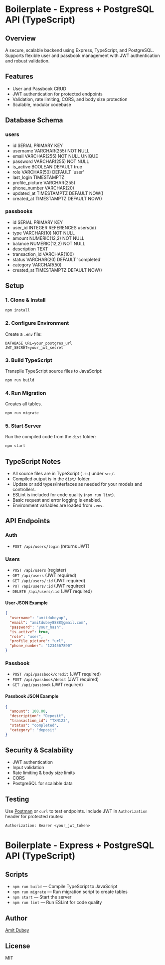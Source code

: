 
# Boilerplate - Express + PostgreSQL API (TypeScript)

## Overview
A secure, scalable backend using Express, TypeScript, and PostgreSQL. Supports flexible user and passbook management with JWT authentication and robust validation.

## Features
- User and Passbook CRUD
- JWT authentication for protected endpoints
- Validation, rate limiting, CORS, and body size protection
- Scalable, modular codebase

## Database Schema

### users
- id SERIAL PRIMARY KEY
- username VARCHAR(255) NOT NULL
- email VARCHAR(255) NOT NULL UNIQUE
- password VARCHAR(255) NOT NULL
- is_active BOOLEAN DEFAULT true
- role VARCHAR(50) DEFAULT 'user'
- last_login TIMESTAMPTZ
- profile_picture VARCHAR(255)
- phone_number VARCHAR(20)
- updated_at TIMESTAMPTZ DEFAULT NOW()
- created_at TIMESTAMPTZ DEFAULT NOW()

### passbooks
- id SERIAL PRIMARY KEY
- user_id INTEGER REFERENCES users(id)
- type VARCHAR(10) NOT NULL
- amount NUMERIC(12,2) NOT NULL
- balance NUMERIC(12,2) NOT NULL
- description TEXT
- transaction_id VARCHAR(100)
- status VARCHAR(20) DEFAULT 'completed'
- category VARCHAR(50)
- created_at TIMESTAMPTZ DEFAULT NOW()


## Setup

### 1. Clone & Install
```sh
npm install
```

### 2. Configure Environment
Create a `.env` file:
```
DATABASE_URL=your_postgres_url
JWT_SECRET=your_jwt_secret
```


### 3. Build TypeScript
Transpile TypeScript source files to JavaScript:
```sh
npm run build
```

### 4. Run Migration
Creates all tables.
```sh
npm run migrate
```

### 5. Start Server
Run the compiled code from the `dist` folder:
```sh
npm start
```



## TypeScript Notes
- All source files are in TypeScript (`.ts`) under `src/`.
- Compiled output is in the `dist/` folder.
- Update or add types/interfaces as needed for your models and controllers.
- ESLint is included for code quality (`npm run lint`).
- Basic request and error logging is enabled.
- Environment variables are loaded from `.env`.

## API Endpoints

### Auth
- `POST /api/users/login` (returns JWT)

### Users
- `POST /api/users` (register)
- `GET /api/users` (JWT required)
- `GET /api/users/:id` (JWT required)
- `PUT /api/users/:id` (JWT required)
- `DELETE /api/users/:id` (JWT required)

#### User JSON Example
```json
{
  "username": "amitdubeyup",
  "email": "amitdubey8888@gmail.com",
  "password": "your_hash",
  "is_active": true,
  "role": "user",
  "profile_picture": "url",
  "phone_number": "1234567890"
}
```

### Passbook
- `POST /api/passbook/credit` (JWT required)
- `POST /api/passbook/debit` (JWT required)
- `GET /api/passbook` (JWT required)

#### Passbook JSON Example
```json
{
  "amount": 100.00,
  "description": "Deposit",
  "transaction_id": "TXN123",
  "status": "completed",
  "category": "deposit"
}
```

## Security & Scalability
- JWT authentication
- Input validation
- Rate limiting & body size limits
- CORS
- PostgreSQL for scalable data


## Testing
Use [Postman](https://www.postman.com/) or `curl` to test endpoints. Include JWT in `Authorization` header for protected routes:
```
Authorization: Bearer <your_jwt_token>
```
# Boilerplate - Express + PostgreSQL API (TypeScript)

## Scripts

- `npm run build` — Compile TypeScript to JavaScript
- `npm run migrate` — Run migration script to create tables
- `npm start` — Start the server
- `npm run lint` — Run ESLint for code quality

## Author
[Amit Dubey](https://github.com/amitdubeyup)

## License
MIT
